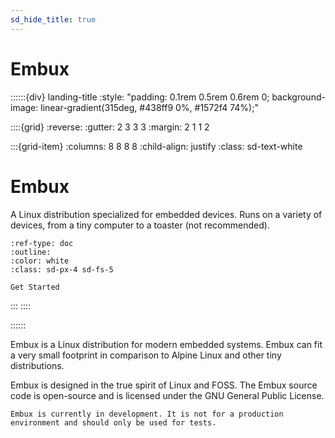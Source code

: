 ```yaml
---
sd_hide_title: true
---
```


# Embux

<!-- derived from https://github.com/executablebooks/sphinx-design/blob/rtd-theme/docs/index.md -->
::::::{div} landing-title
:style: "padding: 0.1rem 0.5rem 0.6rem 0; background-image: linear-gradient(315deg, #438ff9 0%, #1572f4 74%);"

::::{grid}
:reverse:
:gutter: 2 3 3 3
:margin: 2 1 1 2

:::{grid-item}
:columns: 8 8 8 8
:child-align: justify
:class: sd-text-white

# Embux
A Linux distribution specialized for embedded devices. Runs on a variety of devices, from a tiny computer to a toaster (not recommended).

```{button-ref} install
:ref-type: doc
:outline:
:color: white
:class: sd-px-4 sd-fs-5

Get Started
```

:::
::::

::::::

Embux is a Linux distribution for modern embedded systems. Embux can fit a very
small footprint in comparison to Alpine Linux and other tiny distributions.

Embux is designed in the true spirit of Linux and FOSS. The Embux source code
is open-source and is licensed under the GNU General Public License.

```{warning}
Embux is currently in development. It is not for a production
environment and should only be used for tests.
```
